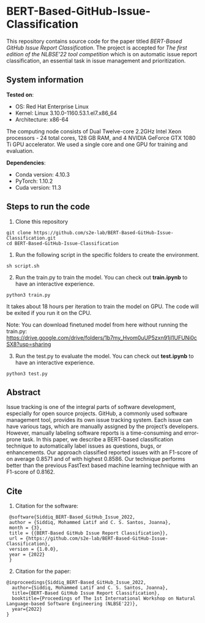 # BERT-Based-GitHub-Issue-Classification
This repository contains source code for the paper titled *BERT-Based GitHub Issue Report Classification*. The project is accepted for *The first edition of the NLBSE’22 tool competition* which is on automatic issue report classification, an essential task in issue management and prioritization.
## System information
**Tested on**:

* OS: Red Hat Enterprise Linux
* Kernel: Linux 3.10.0-1160.53.1.el7.x86_64
* Architecture: x86-64

The computing node consists of Dual Twelve-core 2.2GHz Intel Xeon processors - 24 total cores, 128 GB
RAM, and 4 NVIDIA GeForce GTX 1080 Ti GPU accelerator. We used a single core and one GPU for training and evaluation.

**Dependencies**:
* Conda version: 4.10.3
* PyTorch: 1.10.2
* Cuda version: 11.3
## Steps to run the code
1. Clone this repository
 ```
 git clone https://github.com/s2e-lab/BERT-Based-GitHub-Issue-Classification.git
 cd BERT-Based-GitHub-Issue-Classification
 ```
1. Run the following script in the specific folders to create the environment.

 ```
 sh script.sh
 ```
2. Run the train.py to train the model. You can check out **train.ipynb** to have an interactive experience. 
 ```
 python3 train.py
 ```
 It takes about 18 hours per iteration to train the model on GPU. The code will be exited if you run it on the CPU.
 
 Note: You can download finetuned model from here without running the train.py: https://drive.google.com/drive/folders/1b7my_Hvom0uUP5zxn91jl1UFUNi0cSX8?usp=sharing

3. Run the test.py to evaluate the model. You can check out **test.ipynb** to have an interactive experience.
 ```
 python3 test.py
 ```

## Abstract

Issue tracking is one of the integral parts of software development, especially for open source projects. GitHub, a
commonly used software management tool, provides its own issue tracking system. Each issue can have various tags, which are
manually assigned by the project’s developers. However, manually labeling software reports is a time-consuming and
error-prone task. In this paper, we describe a BERT-based classification technique to automatically label issues as
questions, bugs, or enhancements. Our approach classified reported issues with an F1-score of on average 0.8571 and of with
highest 0.8586. Our technique performs better than the previous FastText based machine learning technique with an F1-score
of 0.8162.

## Cite
1. Citation for the software:
```
 @software{Siddiq_BERT-Based_GitHub_Issue_2022,
 author = {Siddiq, Mohammed Latif and C. S. Santos, Joanna},
 month = {3},
 title = {{BERT-Based GitHub Issue Report Classification}},
 url = {https://github.com/s2e-lab/BERT-Based-GitHub-Issue-Classification},
 version = {1.0.0},
 year = {2022}
 }
```
2. Citation for the paper:
```
@inproceedings{Siddiq_BERT-Based_GitHub_Issue_2022,
  author={Siddiq, Mohammed Latif and C. S. Santos, Joanna},
  title={BERT-Based GitHub Issue Report Classification},
  booktitle={Proceedings of The 1st International Workshop on Natural Language-based Software Engineering (NLBSE'22)},
  year={2022}
}
```
